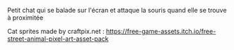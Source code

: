 Petit chat qui se balade sur l'écran et attaque la souris quand elle se trouve à proximitée

Cat sprites made by craftpix.net : https://free-game-assets.itch.io/free-street-animal-pixel-art-asset-pack